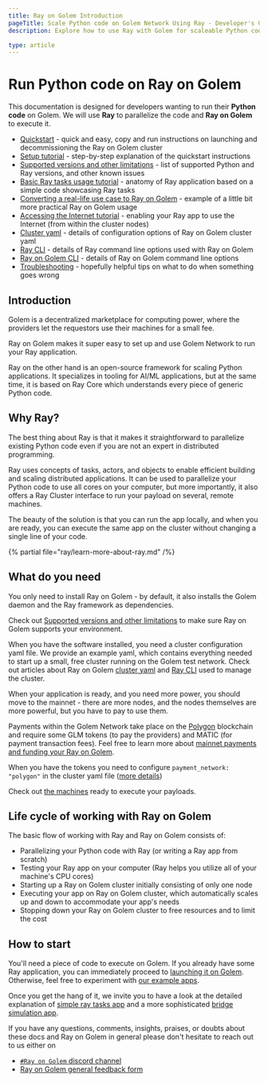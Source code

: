```yaml
---
title: Ray on Golem Introduction
pageTitle: Scale Python code on Golem Network Using Ray - Developer's Guide
description: Explore how to use Ray with Golem for scaleable Python code execution. Quickstarts, tutorials, and troubleshooting tips included for developers.

type: article
---
```


# Run Python code on Ray on Golem

This documentation is designed for developers wanting to run their **Python code** on Golem.
We will use **Ray** to parallelize the code and **Ray on Golem** to execute it.

- [Quickstart](/docs/creators/ray/quickstart) - quick and easy, copy and run instructions on launching and decommissioning the Ray on Golem cluster
- [Setup tutorial](/docs/creators/ray/setup-tutorial) - step-by-step explanation of the quickstart instructions
- [Supported versions and other limitations](/docs/creators/ray/supported-versions-and-other-limitations) - list of supported Python and Ray versions, and other known issues
- [Basic Ray tasks usage tutorial](/docs/creators/ray/basic-ray-tasks-usage-tutorial) - anatomy of Ray application based on a simple code showcasing Ray tasks
- [Converting a real-life use case to Ray on Golem](/docs/creators/ray/conversion-to-ray-on-golem-tutorial) - example of a little bit more practical Ray on Golem usage
- [Accessing the Internet tutorial](/docs/creators/ray/outbound) - enabling your Ray app to use the Internet (from within the cluster nodes)
- [Cluster yaml](/docs/creators/ray/cluster-yaml) - details of configuration options of Ray on Golem cluster yaml
- [Ray CLI](/docs/creators/ray/ray-cli) - details of Ray command line options used with Ray on Golem
- [Ray on Golem CLI](/docs/creators/ray/ray-on-golem-cli) - details of Ray on Golem command line options
- [Troubleshooting](/docs/creators/ray/troubleshooting) - hopefully helpful tips on what to do when something goes wrong


## Introduction

Golem is a decentralized marketplace for computing power, where the providers let the requestors use their machines for a small fee.

Ray on Golem makes it super easy to set up and use Golem Network to run your Ray application.

Ray on the other hand is an open-source framework for scaling Python applications. 
It specializes in tooling for AI/ML applications, but at the same time, it is based on Ray Core which understands every piece of generic Python code.


## Why Ray?

The best thing about Ray is that it makes it straightforward to parallelize existing Python code even if you are not an expert in distributed programming.

Ray uses concepts of tasks, actors, and objects to enable efficient building and scaling distributed applications.
It can be used to parallelize your Python code to use all cores on your computer, but more importantly, it also offers a Ray Cluster interface to run your payload on several, remote machines.

The beauty of the solution is that you can run the app locally, and when you are ready, you can execute the same app on the cluster without changing a single line of your code.

{% partial file="ray/learn-more-about-ray.md" /%}

## What do you need

You only need to install Ray on Golem - by default, it also installs the Golem daemon and the Ray framework as dependencies.

Check out [Supported versions and other limitations](/docs/creators/ray/supported-versions-and-other-limitations) to make sure Ray on Golem supports your environment.

When you have the software installed, you need a cluster configuration yaml file. 
We provide an example yaml, which contains everything needed to start up a small, free cluster running on the Golem test network.
Check out articles about Ray on Golem [cluster yaml](/docs/creators/ray/cluster-yaml) and [Ray CLI](/docs/creators/ray/ray-cli) used to manage the cluster.

When your application is ready, and you need more power, you should move to the mainnet - there are more nodes, and the nodes themselves are more powerful, but you have to pay to use them.

Payments within the Golem Network take place on the [Polygon](https://polygon.technology) blockchain and require some GLM tokens (to pay the providers) and MATIC (for payment transaction fees).
Feel free to learn more about [mainnet payments and funding your Ray on Golem](/docs/creators/javascript/guides/switching-to-mainnet).

When you have the tokens you need to configure `payment_network: "polygon"` in the cluster yaml file ([more details](/docs/creators/ray/cluster-yaml#network))

Check out [the machines](https://stats.golem.network/network/providers/online) ready to execute your payloads.

## Life cycle of working with Ray on Golem

The basic flow of working with Ray and Ray on Golem consists of:

- Parallelizing your Python code with Ray (or writing a Ray app from scratch)
- Testing your Ray app on your computer (Ray helps you utilize all of your machine's CPU cores)
- Starting up a Ray on Golem cluster initially consisting of only one node
- Executing your app on Ray on Golem cluster, which automatically scales up and down to accommodate your app's needs
- Stopping down your Ray on Golem cluster to free resources and to limit the cost

## How to start

You'll need a piece of code to execute on Golem. If you already have some Ray application, you can immediately proceed to [launching it on Golem](/docs/creators/ray/setup-tutorial).
Otherwise, feel free to experiment with [our example apps](https://github.com/golemfactory/ray-on-golem/tree/main/examples). 

Once you get the hang of it, we invite you to have a look at the detailed explanation of [simple ray tasks app](/docs/creators/ray/basic-ray-tasks-usage-tutorial) and a more sophisticated [bridge simulation app](/docs/creators/ray/conversion-to-ray-on-golem-tutorial).

If you have any questions, comments, insights, praises, or doubts about these docs and Ray on Golem in general please don't hesitate to reach out to us either on
- [`#Ray on Golem` discord channel](https://chat.golem.network/) 
- [Ray on Golem general feedback form](https://qkjx8blh5hm.typeform.com/to/GtaCVz0b)

